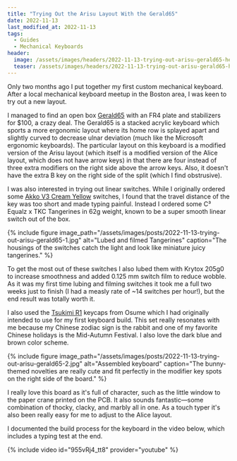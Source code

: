 ```yaml
---
title: "Trying Out the Arisu Layout With the Gerald65"
date: 2022-11-13
last_modified_at: 2022-11-13
tags:
  - Guides
  - Mechanical Keyboards
header:
  image: /assets/images/headers/2022-11-13-trying-out-arisu-gerald65-header.jpg
  teaser: /assets/images/headers/2022-11-13-trying-out-arisu-gerald65-header.jpg
---
```


Only two months ago I put together my first custom mechanical keyboard. After a local mechanical keyboard meetup in the Boston area, I was keen to try out a new layout.

I managed to find an open box [Gerald65](https://geekhack.org/index.php?topic=109796.0) with an FR4 plate and stabilizers for $100, a crazy deal. The Gerald65 is a stacked acrylic keyboard which sports a more ergonomic layout where its home row is splayed apart and slightly curved to decrease ulnar deviation (much like the Microsoft ergonomic keyboards). The particular layout on this keyboard is a modified version of the Arisu layout (which itself is a modified version of the Alice layout, which does not have arrow keys) in that there are four instead of three extra modifiers on the right side above the arrow keys. Also, it doesn't have the extra B key on the right side of the split (which I find obstrusive).

I was also interested in trying out linear switches. While I originally ordered some [Akko V3 Cream Yellow](https://en.akkogear.com/product/akko-v3-cream-yellow-switch-45pcs/) switches, I found that the travel distance of the key was too short and made typing painful. Instead I ordered some C³ Equalz x TKC Tangerines in 62g weight, known to be a super smooth linear switch out of the box.

{% include figure image_path="/assets/images/posts/2022-11-13-trying-out-arisu-gerald65-1.jpg" alt="Lubed and filmed Tangerines" caption="The housings of the switches catch the light and look like miniature juicy tangerines." %}

To get the most out of these switches I also lubed them with Krytox 205g0 to increase smoothness and added 0.125 mm switch film to reduce wobble. As it was my first time lubing and filming switches it took me a full two weeks just to finish (I had a measly rate of ~14 switches per hour!), but the end result was totally worth it.

I also used the [Tsukimi R1](https://www.osumekeys.com/product/tsukimi-r1) keycaps from Osume which I had originally intended to use for my first keyboard build. This set really resonates with me because my Chinese zodiac sign is the rabbit and one of my favorite Chinese holidays is the Mid-Autumn Festival. I also love the dark blue and brown color scheme.

{% include figure image_path="/assets/images/posts/2022-11-13-trying-out-arisu-gerald65-2.jpg" alt="Assembled keyboard" caption="The bunny-themed novelties are really cute and fit perfectly in the modifier key spots on the right side of the board." %}

I really love this board as it's full of character, such as the little window to the paper crane printed on the PCB. It also sounds fantastic—some combination of thocky, clacky, and marbly all in one. As a touch typer it's also been really easy for me to adjust to the Alice layout.

I documented the build process for the keyboard in the video below, which includes a typing test at the end.

{% include video id="955vRj4_tt8" provider="youtube" %}
